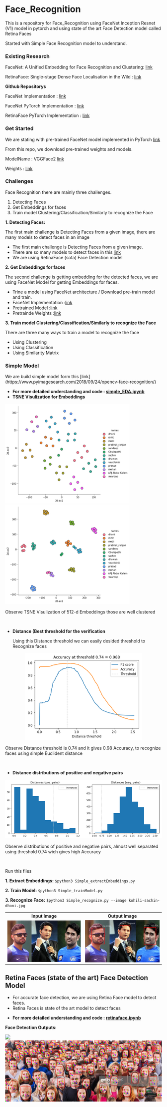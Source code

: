 # Face_Recognition

This is a repository for Face_Recognition using FaceNet Inception Resnet (V1) model in pytorch and using state of the art Face Detection model called Retina Faces

Started with Simple Face Recognition model to understand.

### Existing Research

FaceNet: A Unified Embedding for Face Recognition and Clustering: [link](https://arxiv.org/pdf/1503.03832.pdf)

RetinaFace: Single-stage Dense Face Localisation in the Wild : [link](https://arxiv.org/pdf/1905.00641.pdf)

**Github Repositorys**

FaceNet Implementation : [link](https://github.com/davidsandberg/facenet)

FaceNet PyTorch Implementation : [link](https://github.com/timesler/facenet-pytorch)

RetinaFace PyTorch Implementation : [link](https://github.com/biubug6/Pytorch_Retinaface)


### Get Started

We are stating with pre-trained FaceNet model implemented in PyTorch [link](https://github.com/timesler/facenet-pytorch)

From this repo, we download pre-trained weights and models.

ModelName : VGGFace2 [link](https://github.com/timesler/facenet-pytorch/blob/master/models/inception_resnet_v1.py)

Weights : [link](https://drive.google.com/uc?export=download&id=1TDZVEBudGaEd5POR5X4ZsMvdsh1h68T1)

### Challenges
Face Recognition there are mainly three challenges.

1. Detecting Faces
2. Get Embeddings for faces
3. Train model Clustering/Classification/Similarly to recognize the Face

**1. Detecting Faces:**
<p> The first main challenge is Detecting Faces from a given image, there are many models to detect faces in an image </p>

*  The first main challenge is Detecting Faces from a given image.
*  There are so many models to detect faces in this [link](https://github.com/StarStyleSky/awesome-face-detection)
*  We are using RetinaFace (sota) Face Detection model

**2. Get Embeddings for faces**
<p>The second challenge is getting embedding for the detected faces, we are using FaceNet Model for getting Embeddings for faces.</p>

* Trine a model using FaceNet architecture / Download pre-train model and train.
* FaceNet Implementation :[link](https://github.com/timesler/facenet-pytorch)
* Pretrained Model :[link](https://github.com/timesler/facenet-pytorch/blob/master/models/inception_resnet_v1.py)
* Pretrainde Weights :[link](https://drive.google.com/uc?export=download&id=1TDZVEBudGaEd5POR5X4ZsMvdsh1h68T1)

**3. Train model Clustering/Classification/Similarly to recognize the Face**
<p>There are three many ways to train a model to recognize the face </p>

* Using Clustering
* Using Classification
* Using Similarity Matrix

### Simple Model

<p> We are build simple model form this [link](https://www.pyimagesearch.com/2018/09/24/opencv-face-recognition/)</p>

* <b> For more detailed understanding and code : [simple_EDA.ipynb](https://github.com/Gopi-Durgaprasad/Face_Recognition/blob/master/simple_EDA.ipynb) </b><br>
* <b> TSNE Visulization for Embeddings </b>

<p float="left">
  <img src="output/tsne-1.png" width="400"/>
  <img src="output/tsne-2.png" width="400"/> 
</p>

<p> Observe TSNE Visulization of 512-d Embeddings those are well clustered </p><br>

* <b> Distance (Best threshold for the verification </b><br>
  <p> Using this Distance threshold we can easily desided threshold to Recognize faces</p>
<p  align="center">
  <img src="output/threshold.png"/> 
</p>
<p> Observe Distance threshold is 0.74 and it gives 0.98 Accuracy, to recognize faces using simple Euclident distance </p><br>

* <b>Distance distributions of positive and negative pairs</b><br>
<p>
  <img src="output/distance_pos_neg.png"/> 
</p>
<p> Observe distributions of positive and negative pairs, almost well separated using threshold 0.74 wich gives high Accuracy</p><br>

<p> Run this files </p>

**1. Extract Embeddings:** `$python3 Simple_extractEmbeddings.py`

**2. Train Model:** `$python3 Simple_trainModel.py`

**3. Recognize Face:** `$python3 Simple_recognize.py --image kohili-sachin-dhoni.jpg`

<table  align="center">
        <tr  align="center" >
          <td><b>Input Image</b></td>
          <td><b>Output Image</b></td>
        </tr>
        <tr>
            <td><img src="kohili-sachin-dhoni.jpg"/></td>
            <td><img src="predictedImg/kohili-sachin-dhoni.png"/></td>
       </tr>
<table>
  
## Retina Faces (state of the art) Face Detection Model

- For accurate face detection, we are using Retina Face model to detect faces.
- Retina Faces is state of the art model to detect faces

* <b> For more detailed understanding and code : [retinaface.ipynb](https://github.com/Gopi-Durgaprasad/Face_Recognition/blob/master/retinaface.ipynb) </b><br>

**Face Detection Outputs:**

<img src="output/group_of_people.png"/>
<img src="output/group_of_people-2.png"/>
